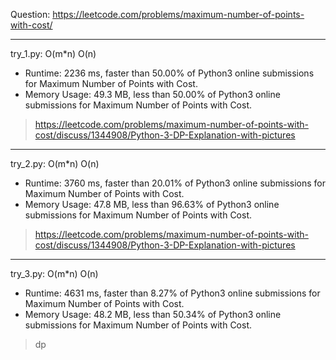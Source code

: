 Question: https://leetcode.com/problems/maximum-number-of-points-with-cost/

---

try_1.py: O(m*n) O(n)

* Runtime: 2236 ms, faster than 50.00% of Python3 online submissions for Maximum Number of Points with Cost.
* Memory Usage: 49.3 MB, less than 50.00% of Python3 online submissions for Maximum Number of Points with Cost. 

> https://leetcode.com/problems/maximum-number-of-points-with-cost/discuss/1344908/Python-3-DP-Explanation-with-pictures

---

try_2.py: O(m*n) O(n)

* Runtime: 3760 ms, faster than 20.01% of Python3 online submissions for Maximum Number of Points with Cost.
* Memory Usage: 47.8 MB, less than 96.63% of Python3 online submissions for Maximum Number of Points with Cost.

> https://leetcode.com/problems/maximum-number-of-points-with-cost/discuss/1344908/Python-3-DP-Explanation-with-pictures

---

try_3.py: O(m*n) O(n)

* Runtime: 4631 ms, faster than 8.27% of Python3 online submissions for Maximum Number of Points with Cost.
* Memory Usage: 48.2 MB, less than 50.34% of Python3 online submissions for Maximum Number of Points with Cost.

> dp
